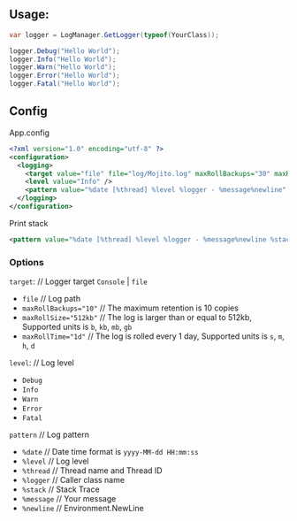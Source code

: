 ﻿## Usage:

```csharp
var logger = LogManager.GetLogger(typeof(YourClass));

logger.Debug("Hello World");
logger.Info("Hello World");
logger.Warn("Hello World");
logger.Error("Hello World");
logger.Fatal("Hello World");
```

## Config

App.config

```xml
<?xml version="1.0" encoding="utf-8" ?>
<configuration>
  <logging>
    <target value="file" file="log/Mojito.log" maxRollBackups="30" maxRollTime="1d" />
    <level value="Info" />
    <pattern value="%date [%thread] %level %logger - %message%newline" />
  </logging>
</configuration>
```

Print stack

```xml
<pattern value="%date [%thread] %level %logger - %message%newline %stack" />
```


### Options

`target`: // Logger target `Console` | `file` 
- `file` // Log path
- `maxRollBackups="10"` // The maximum retention is 10 copies  
- `maxRollSize="512kb"` // The log is larger than or equal to 512kb, Supported units is `b`, `kb`, `mb`, `gb`  
- `maxRollTime="1d"` // The log is rolled every 1 day, Supported units is `s`, `m`, `h`, `d`

`level`: // Log level
- `Debug`
- `Info`
- `Warn`
- `Error`
- `Fatal`

`pattern` // Log pattern
- `%date` // Date time format is `yyyy-MM-dd HH:mm:ss`
- `%level` // Log level
- `%thread` // Thread name and Thread ID
- `%logger` // Caller class name
- `%stack` // Stack Trace
- `%message` // Your message
- `%newline` // Environment.NewLine